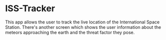 # ISS-Tracker

This app allows the user to track the live location of the International Space Station. There's another screen which shows the user information about the meteors approaching the earth and the threat factor they pose.
